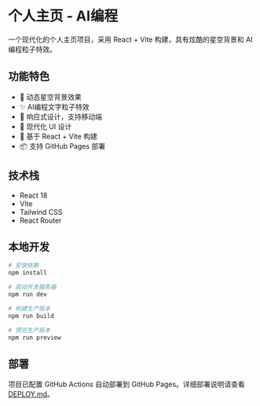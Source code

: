 # 个人主页 - AI编程

一个现代化的个人主页项目，采用 React + Vite 构建，具有炫酷的星空背景和 AI 编程粒子特效。

## 功能特色
- 🌟 动态星空背景效果
- ✨ AI编程文字粒子特效
- 📱 响应式设计，支持移动端
- 🎨 现代化 UI 设计
- 🚀 基于 React + Vite 构建
- 📦 支持 GitHub Pages 部署
## 技术栈

- React 18
- Vite
- Tailwind CSS
- React Router

## 本地开发

```bash
# 安装依赖
npm install

# 启动开发服务器
npm run dev

# 构建生产版本
npm run build

# 预览生产版本
npm run preview
```

## 部署

项目已配置 GitHub Actions 自动部署到 GitHub Pages。详细部署说明请查看 [DEPLOY.md](./DEPLOY.md)。
